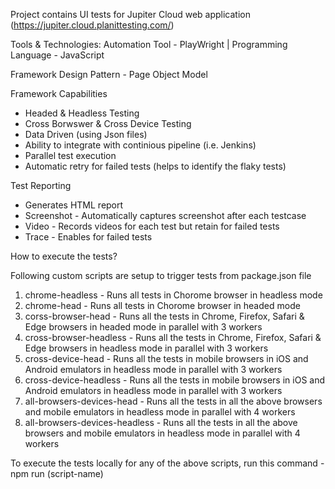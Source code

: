 
Project contains UI tests for Jupiter Cloud web application (https://jupiter.cloud.planittesting.com/)

Tools & Technologies: Automation Tool - PlayWright | Programming Language - JavaScript

Framework Design Pattern - Page Object Model 

Framework Capabilities
- Headed & Headless Testing
- Cross Borwswer & Cross Device Testing
- Data Driven (using Json files) 
- Ability to integrate with continious pipeline (i.e. Jenkins) 
- Parallel test execution 
- Automatic retry for failed tests (helps to identify the flaky tests)

Test Reporting 
- Generates HTML report 
- Screenshot - Automatically captures screenshot after each testcase 
- Video - Records videos for each test but retain for failed tests 
- Trace - Enables for failed tests 

How to execute the tests? 

Following custom scripts are setup to trigger tests from package.json file 
  1. chrome-headless - Runs all tests in Chorome browser in headless mode
  2. chrome-head - Runs all tests in Chorome browser in headed mode
  3. corss-browser-head - Runs all the tests in Chrome, Firefox, Safari & Edge browsers in headed mode in parallel with 3 workers 
  4. cross-browser-headless - Runs all the tests in Chrome, Firefox, Safari & Edge browsers in headless mode in parallel with 3 workers 
  5. cross-device-head - Runs all the tests in mobile browsers in iOS and Android emulators in headless mode in parallel with 3 workers
  6. cross-device-headless - Runs all the tests in mobile browsers in iOS and Android emulators in headless mode in parallel with 3 workers
  7. all-browsers-devices-head - Runs all the tests in all the above browsers and mobile emulators in headless mode in parallel with 4 workers
  8. all-browsers-devices-headless - Runs all the tests in all the above browsers and mobile emulators in headless mode in parallel with 4 workers

To execute the tests locally for any of the above scripts, run this command - npm run (script-name)
